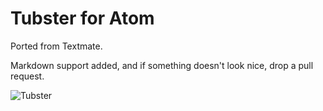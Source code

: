 # Tubster for Atom

Ported from Textmate.

Markdown support added, and if something doesn't look nice, drop a pull request.




![Tubster](http://i.imgur.com/xq4qfI6.png)
